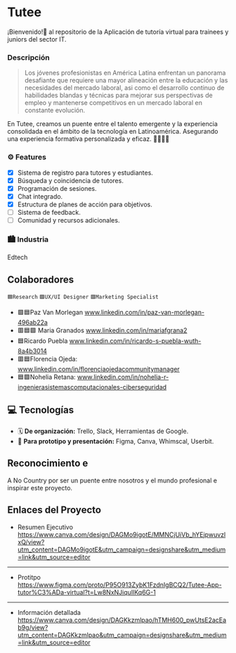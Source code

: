 # Tutee 
¡Bienvenido!👋 al repositorio de la Aplicación de tutoría virtual para trainees y juniors del sector IT.

### Descripción
> Los jóvenes profesionistas en América Latina enfrentan un panorama desafiante que requiere una mayor alineación entre la educación y las necesidades del mercado laboral, asi como el desarrollo continuo de habilidades blandas y técnicas para mejorar sus perspectivas de empleo y mantenerse competitivos en un mercado laboral en constante evolución.

En Tutee, creamos un puente entre el talento emergente y la experiencia consolidada en el ámbito de la tecnología en Latinoamérica.
Asegurando una experiencia formativa personalizada y eficaz. 
👩‍💻👨‍💻

### ⚙️ Features
- [x] Sistema de registro para tutores y estudiantes.
- [x] Búsqueda y coincidencia de tutores.
- [x] Programación de sesiones.
- [x] Chat integrado.
- [x] Estructura de planes de acción para objetivos.
- [ ] Sistema de feedback.
- [ ] Comunidad y recursos adicionales.

### 🏙️ Industria 
Edtech 

##  Colaboradores
`🟦Research`  `🟪UX/UI Designer`  `🟥Marketing Specialist`
+ 🟪🟦Paz Van Morlegan www.linkedin.com/in/paz-van-morlegan-496ab22a
+ 🟥🟦🟪 Maria Granados www.linkedin.com/in/mariafgrana2
+ 🟦Ricardo Puebla www.linkedin.com/in/ricardo-s-puebla-wuth-8a4b3014
+ 🟥🟦Florencia Ojeda: www.linkedin.com/in/florenciaojedacommunitymanager
+ 🟦🟪Nohelia Retana: www.linkedin.com/in/nohelia-r-ingenierasistemascomputacionales-ciberseguridad

## 💻 Tecnologías
+ 🗓️ **De organización:** Trello, Slack, Herramientas de Google.
+ 🎨 **Para prototipo y presentación:** Figma, Canva, Whimscal, Userbit.

## Reconocimiento e 
A No Country por ser un puente entre nosotros y el mundo profesional e inspirar este proyecto.

## Enlaces del Proyecto
+ Resumen Ejecutivo
https://www.canva.com/design/DAGMo9igotE/MMNCjUiVb_hYEjpwuvzlxQ/view?utm_content=DAGMo9igotE&utm_campaign=designshare&utm_medium=link&utm_source=editor
---
+ Protitpo
https://www.figma.com/proto/P95O913ZybK1FzdnIgBCQ2/Tutee-App-tutor%C3%ADa-virtual?t=Lw8NxNJiquIlKq6G-1
---
+ Información detallada
https://www.canva.com/design/DAGKkzmlpao/hTMH600_pwUtsE2acEab9g/view?utm_content=DAGKkzmlpao&utm_campaign=designshare&utm_medium=link&utm_source=editor
